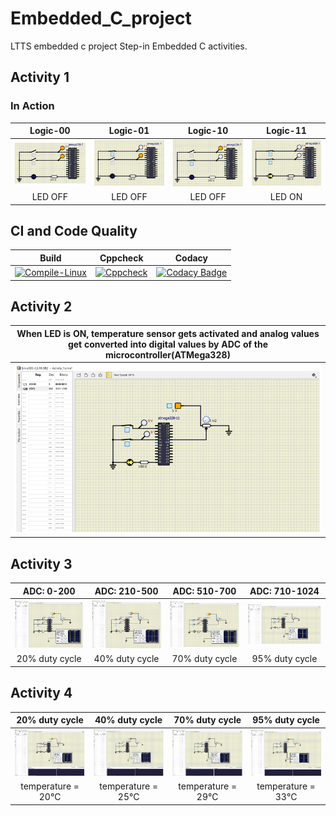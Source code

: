 # Embedded_C_project
LTTS embedded c project
Step-in Embedded C activities.

## Activity 1

### In Action

|Logic-00|Logic-01|Logic-10|Logic-11|  
|:--:|:--:|:--:|:--:|  
|![Logic-00](simulation/Logic_00.PNG)|![Logic-01](simulation/Logic_01.PNG)|![Logic-10](simulation/logic_10.PNG)|![Logic-11](simulation/Logic_11.PNG)|  
|LED OFF|LED OFF|LED OFF|LED ON| 
## CI and Code Quality

|Build|Cppcheck|Codacy|
|:--:|:--:|:--:|
|[![Compile-Linux](https://github.com/tarang1808/EmCPractice/actions/workflows/compile.yml/badge.svg)](https://github.com/260007/Embedded_C_project/actions/workflows/compile.yml)|[![Cppcheck](https://github.com/260007/Embedded_C_project/actions/workflows/CodeQuality.yml/badge.svg)](https://github.com/260007/Embedded_C_project/actions/workflows/CodeQuality.yml)|[![Codacy Badge](https://app.codacy.com/project/badge/Grade/01a94203ace64bc99a28fc4fb467e05a)](https://www.codacy.com/gh/260007/Embedded_C_project/dashboard?utm_source=github.com&amp;utm_medium=referral&amp;utm_content=260007/Embedded_C_project&amp;utm_campaign=Badge_Grade)|
## Activity 2

| When LED is ON, temperature sensor gets activated and analog values get converted into digital values by ADC of the microcontroller(ATMega328)|
|:--:|
|![image](Images/Activity2/ADC.png)|

## Activity 3

|ADC: 0-200|ADC: 210-500|ADC: 510-700|ADC: 710-1024|
|:--:|:--:|:--:|:--:|
|![image](https://github.com/260007/Embedded_C_project/blob/main/Images/Activity3/Activity3_PWM_20%25.png)|![image](https://github.com/260007/Embedded_C_project/blob/main/Images/Activity3/Activity3_PWM_40%25.png)|![image](https://github.com/260007/Embedded_C_project/blob/main/Images/Activity3/Activity3_PWM_71%25.png)|![image](https://github.com/260007/Embedded_C_project/blob/main/Images/Activity3/Activity3_PWM_95%25.png)|
|20% duty cycle|40% duty cycle|70% duty cycle|95% duty cycle|

## Activity 4

|20% duty cycle|40% duty cycle|70% duty cycle|95% duty cycle|
|:--:|:--:|:--:|:--:|
|![image](https://github.com/260007/Embedded_C_project/blob/main/Images/Activity4/Activity4_temp_20.png)|![image](https://github.com/260007/Embedded_C_project/blob/main/Images/Activity4/Activity4_temp_25.png)|![image](https://github.com/260007/Embedded_C_project/blob/main/Images/Activity4/Activity4_temp_29.png)|![image](https://github.com/260007/Embedded_C_project/blob/main/Images/Activity4/Activity4_temp_33.png)|
|temperature = 20°C|temperature = 25°C|temperature = 29°C|temperature = 33°C|

